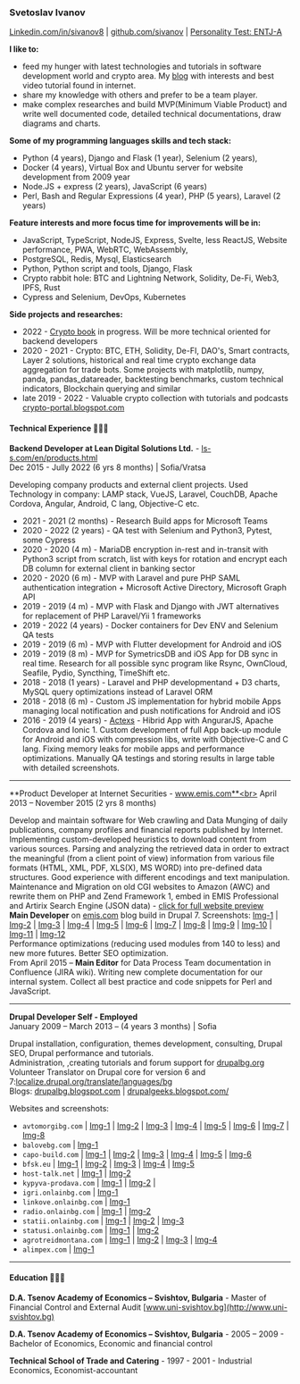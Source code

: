 
### Svetoslav Ivanov

[Linkedin.com/in/sivanov8](https://www.linkedin.com/in/sivanov8/) | [github.com/sivanov](https://github.com/sivanov) | [Personality Test: ENTJ-A](https://www.16personalities.com/profiles/4584d3b671a08)


**I like to:**
- feed my hunger with latest technologies and tutorials in software development world and crypto area. My [blog](http://tutorials-portal.blogspot.com) with interests and best video tutorial found in internet.
- share my knowledge with others and prefer to be a team player.
- make complex researches and build MVP(Minimum Viable Product) and write well documented code, detailed technical documentations, draw diagrams and charts.

**Some of my programming languages skills and tech stack:**
- Python (4 years), Django and Flask (1 year), Selenium (2 years),
- Docker (4 years), Virtual Box and Ubuntu server for website development from 2009 year 
- Node.JS + express (2 years), JavaScript (6 years)
- Perl, Bash and Regular Expressions (4 year), PHP (5 years), Laravel (2 years)

**Feature interests and more focus time for improvements will be in:**
- JavaScript, TypeScript, NodeJS, Express, Svelte, less ReactJS, Website performance, PWA, WebRTC, WebAssembly, 
- PostgreSQL, Redis, Mysql, Elasticsearch
- Python, Python script and tools, Django, Flask
- Crypto rabbit hole: BTC and Lightning Network, Solidity, De-Fi, Web3, IPFS, Rust
- Cypress and Selenium, DevOps, Kubernetes

**Side projects and researches:**<br>
- 2022 - [Crypto book](https://github.com/sivanov/crypto) in progress. Will be more technical oriented for backend developers
- 2020 - 2021 - Crypto: BTC, ETH, Solidity, De-FI, DAO's, Smart contracts, Layer 2 solutions, historical and real time crypto exchange data aggregation for trade bots. Some projects with matplotlib, numpy, panda, pandas_datareader, backtesting benchmarks, custom technical indicators, Blockchain querying and similar
- late 2019 - 2022 - Valuable crypto collection with tutorials and podcasts [crypto-portal.blogspot.com ](https://crypto-portal.blogspot.com/)

#### Technical Experience 👩🏼‍💻

**Backend Developer at Lean Digital Solutions Ltd.** - [ls-s.com/en/products.html](https://ls-s.com/en/products.html) <br>
Dec 2015 - Jully 2022 (6 yrs 8 months) | Sofia/Vratsa<br>

Developing company products and external client projects. Used Technology in company: LAMP stack, VueJS, Laravel, CouchDB, Apache Cordova, Angular, Android, C lang, Objective-C etc.
- 2021 - 2021 (2 months) - Research Build apps for Microsoft Teams
- 2020 - 2022 (2 years) - QA test with Selenium and Python3, Pytest, some Cypress
- 2020 - 2020 (4 m) - MariaDB encryption in-rest and in-transit with Python3 script from scratch, list with keys for rotation and encrypt each DB column for external client in banking sector
- 2020 - 2020 (6 m) - MVP with Laravel and pure PHP SAML authentication integration + Microsoft Active Directory, Microsoft Graph API
- 2019 - 2019 (4 m) - MVP with Flask and Django with JWT alternatives for replacement of PHP Laravel/Yii 1 frameworks
- 2019 - 2022 (4 years) - Docker containers for Dev ENV and Selenium QA tests
- 2019 - 2019 (6 m) - MVP with Flutter development for Android and iOS
- 2019 - 2019 (8 m) - MVP for SymetricsDB and iOS App for DB sync in real time. Research for all possible sync program like Rsync, OwnCloud, Seafile, Pydio, Syncthing, TimeShift etc.
- 2018 - 2018 (1 years) - Laravel and PHP developmentand + D3 charts, MySQL query optimizations instead of Laravel ORM
- 2018 - 2018 (6 m) - Custom JS implementation for hybrid mobile Apps managing local notification and push notifications for Android and iOS
- 2016 - 2019 (4 years) - [Actexs](https://ls-s.com/en/products/actexs.html) - Hibrid App with AngurarJS, Apache Cordova and Ionic 1. Custom development of full App back-up module for Android and iOS with compression libs, write with Objective-C and C lang. Fixing memory leaks for mobile apps and performance optimizations. Manually QA testings and storing results in large table with detailed screenshots.
<hr>

**Product Developer at Internet Securities - www.emis.com**<br>
April 2013  – November 2015 (2 yrs 8 months)<br>

Develop and maintain software for Web crawling and Data Munging of daily publications, company profiles and financial reports published by Internet.<br>
Implementing custom-developed heuristics to download content from various sources. Parsing and analyzing the retrieved data in order to extract the meaningful (from a client point of view) information from various file formats (HTML, XML, PDF, XLS(X), MS WORD) into pre-defined data structures. Good experience with different encodings and text manipulation.<br>
Maintenance and Migration on old CGI websites to Amazon (AWC) and rewrite them on PHP and Zend Framework 1, embed in EMIS Professional 
 and Artirix Search Engine (JSON data) - [click for full website preview](https://static-emis.emis.com/docs/EMISPRO%20User%20Guide.pdf) <br>
**Main Developer** on [emis.com](www.emis.com) blog build in Drupal 7. Screenshots: [Img-1](./img/emis.com-1.png) | [Img-2](./img/emis.com-2.png) | [Img-3](./img/emis.com-3.png) | [Img-4](./img/emis.com-4.png) | [Img-5](./img/emis.com-5.png) | [Img-6](./img/emis.com-6.png) | [Img-7](./img/emis.com-7.png) | [Img-8](./img/emis.com-8.png) | [Img-9](./img/emis.com-9.png) | [Img-10](./img/emis.com-10.png) | [Img-11](./img/emis.com-11.png) | [Img-12](./img/emis.com-12.png)<br>
Performance optimizations (reducing used modules from 140 to less) and new more futures. Better SEO optimization.<br>
From April 2015 – **Main Editor** for Data Process Team documentation in Confluence (JIRA wiki). Writing new complete documentation for our internal system. Collect all best practice and code snippets for Perl and JavaScript. 
<hr>

**Drupal Developer Self - Employed**<br>
January 2009 – March 2013 –  (4 years 3 months) | Sofia<br>

Drupal installation, configuration, themes development, consulting, Drupal SEO, Drupal performance and tutorials.<br>
Administration, ,creating tutorials and forum support for [drupalbg.org](http://www.drupalbg.org)
Volunteer Translator  on Drupal core for version 6 and 7:[localize.drupal.org/translate/languages/bg](http://localize.drupal.org/translate/languages/bg)<br>
Blogs: [drupalbg.blogspot.com](http://drupalbg.blogspot.com) |  [drupalgeeks.blogspot.com/](http://drupalgeeks.blogspot.com/)  <br>

Websites and screenshots:<br>
- ```avtomorgibg.com``` | [Img-1](./img/avtomorgibg.com-1.png) | [Img-2](./img/avtomorgibg.com-2.jpg) | [Img-3](./img/avtomorgibg.com-3.jpg) | [Img-4](./img/avtomorgibg.com-4.jpg) | [Img-5](./img/avtomorgibg.com-5.jpg) | [Img-6](./img/avtomorgibg.com-6.jpg) | [Img-7](./img/avtomorgibg.com-7.jpg) | [Img-8](./img/avtomorgibg.com-8.jpg) 
- ```balovebg.com``` | [Img-1](./img/balovebg.com-1.png) 
- ```capo-build.com``` | [Img-1](./img/capo-build.com-1.png) | [Img-2](./img/capo-build.com-2.png) | [Img-3](./img/capo-build.com-3.png) | [Img-4](./img/capo-build.com-4.png) | [Img-5](./img/capo-build.com-5.png) | [Img-6](./img/capo-build.com-6.png)
- ```bfsk.eu``` | [Img-1](./img/bfsk.eu-1.png) | [Img-2](./img/bfsk.eu-2.png) | [Img-3](./img/bfsk.eu-3.png) | [Img-4](./img/bfsk.eu-4.png) | [Img-5](./img/bfsk.eu-5.png)
- ```host-talk.net``` | [Img-1](./img/host-talk.net-1.png) | [Img-2](./img/host-talk.net-2.png)
- ```kypyva-prodava.com``` | [Img-1](./img/kypyva-prodava.com-1.png) | [Img-2](./img/kypyva-prodava.com-2.png) |
- ```igri.onlainbg.com``` | [Img-1](./img/igri.onlainbg.com-1.png)
- ```linkove.onlainbg.com``` | [Img-1](./img/linkove.onlainbg.com.png)
- ```radio.onlainbg.com``` | [Img-1](./img/radio.onlainbg.com-1.png) | [Img-2](./img/radio.onlainbg.com-2.png)
- ```statii.onlainbg.com``` | [Img-1](./img/statii.onlainbg.com-1.png) | [Img-2](./img/statii.onlainbg.com-2.png) | [Img-3](./img/statii.onlainbg.com-3.png)
- ```statusi.onlainbg.com``` | [Img-1](./img/statusi.onlainbg.com-1.png) | [Img-2](./img/statusi.onlainbg.com-2.png)
- ```agrotreidmontana.com``` | [Img-1](./img/agrotreidmontana.com-1.png) | [Img-2](./img/agrotreidmontana.com-2.png) | [Img-3](./img/agrotreidmontana.com-3.png) | [Img-4](./img/agrotreidmontana.com-4.jpg)
- ```alimpex.com``` | [Img-1](./img/alimpex.com-1.png)
<hr>

#### Education 👩🏼‍🎓
**D.A. Tsenov Academy of Economics – Svishtov, Bulgaria** - Master of Financial Control and External Audit [www.uni-svishtov.bg](http://www.uni-svishtov.bg)

**D.A. Tsenov Academy of Economics – Svishtov, Bulgaria** - 2005 – 2009 - Bachelor of Economics, Economic and financial control<br>

**Technical School of Trade and Catering** - 1997 - 2001 - Industrial Economics, Economist-accountant